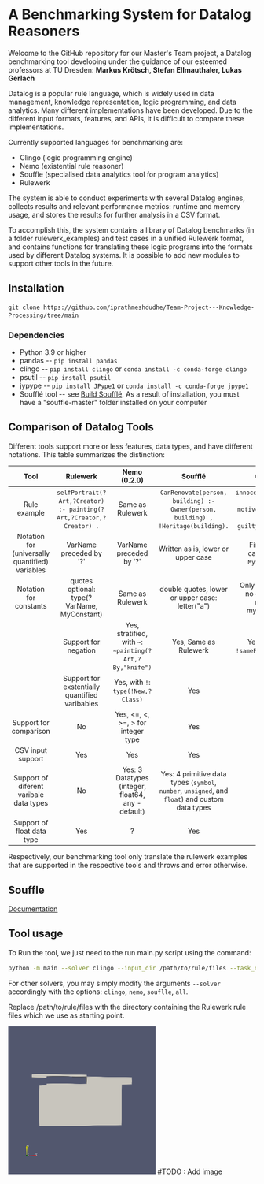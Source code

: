 # A Benchmarking System for Datalog Reasoners


Welcome to the GitHub repository for our Master's Team project, a Datalog benchmarking tool developing under the guidance of our esteemed professors at TU Dresden: **Markus Krötsch, Stefan 
Ellmauthaler, Lukas Gerlach** 

Datalog is a popular rule language, which is widely used in data management, knowledge representation, logic programming, and data analytics. Many different implementations have been developed. Due to the different input formats, features, and APIs, it is difficult to compare these implementations. 

Currently supported languages for benchmarking are:
* Clingo (logic programming engine)
* Nemo (existential rule reasoner)
* Souffle (specialised data analytics tool for program analytics)
* Rulewerk

The system is able to conduct experiments with several Datalog engines, collects results and relevant performance metrics: runtime and memory usage, and stores the results for further analysis in 
a CSV format.

To accomplish this, the system contains a library of Datalog benchmarks (in a folder rulewerk_examples) and test cases in a unified Rulewerk format, and contains functions for translating these 
logic programs into the  formats  used by different Datalog systems. It is possible to add new modules to support other tools in the future.



## Installation

```shell
git clone https://github.com/iprathmeshdudhe/Team-Project---Knowledge-Processing/tree/main
```

### Dependencies

* Python 3.9 or higher   
* pandas                --  ```pip install pandas```
* clingo                --  ```pip install clingo``` or  ```conda install -c conda-forge clingo```
* psutil                --  ```pip install psutil```
* jypype                --  ```pip install JPype1``` or  ```conda install -c conda-forge jpype1```
* Soufflé tool  -- see  [Build Soufflé](https://souffle-lang.github.io/index.html). As a result of installation, you must have a  "souffle-master" folder installed on your computer  

## Comparison of Datalog Tools
Different tools support more or less features, data types, and  have different notations. This table summarizes the distinction:

|                    **Tool**                     |                            **Rulewerk**                             |       **Nemo (0.2.0)**        |                                                                                    **Soufflé**                                                                                     |                             **Clingo**                             |
|:-----------------------------------------------:|:-------------------------------------------------------------------:|:---------------------:|:----------------------------------------------------------------------------------------------------------------------------------------------------------------------------------:|:------------------------------------------------------------------:|
|                  Rule example                   | `selfPortrait(?Art,?Creator) :- painting(?Art,?Creator,?Creator) .` |   Same as Rulewerk    |                                                 `CanRenovate(person, building) :- Owner(person, building) , !Heritage(building).`                                                  |    `innocent(Suspect) :- motive(Suspect), not guilty(Suspect).`    |
| Notation for (universally quantified) variables |                       VarName preceded by '?'                        |   VarName preceded by '?'    |                                                                         Written as is, lower or upper case                                                                         |               First letter captalized: `Myvariable`                |
|             Notation for constants              |               quotes optional: type(?VarName, MyConstant)                |   Same as Rulewerk    |                                                                  double quotes, lower or upper case: letter("a")                                                                   |           Only lowercase, no quotation marks: myconstant           |
    |              Support for negation               |       Yes, stratified, with `~`: `∼painting(?Art,?By,"knife")`        | Yes, Same as Rulewerk |                                                                         Yes, with `!`: `!samePerson(X, Y)`                                                                         | Yes, classical & stratified negation: `not samePerson` / `~samePerson` |`
    |  Support for exstentially quantified varibables  |                 Yes, with `!`: `type(!New,?Class)`                  |          Yes          |                                                                                         No                                                                                         |                                 No                                 |
|      Support for comparison      |                                 No                                  |          Yes, <=, <, >=, > for integer type          |                                                                                        Yes                                                                                         |                                Yes                                 |
|                CSV input support                |                                 Yes                                 |          Yes          |                                                                                        Yes                                                                                         |                                 No                                 |
|     Support of diferent varibale data types     |                                 No                                  |           Yes: 3 Datatypes (integer, float64, any - default)           |                                              Yes: 4 primitive data types (`symbol`, `number`, `unsigned`, and `float`) and custom data types                                               |                                 ?                                  |
|           Support of float data type            |                                 Yes                                 |           ?           |                                                                                        Yes                                                                                         |                                 No                                 |

Respectively, our benchmarking tool only translate the rulewerk examples that are supported in the respective tools and throws and error otherwise. 

## Souffle
[Documentation](https://souffle-lang.github.io/index.html)

## Tool usage

To Run the tool, we just need to the run main.py script using the command:

```bash
python -m main --solver clingo --input_dir /path/to/rule/files --task_name name_of_the_task
```
For other solvers, you may simply modify the arguments `--solver` accordingly with the options: `clingo`, `nemo`, `souflle`, `all`.

Replace /path/to/rule/files with the directory containing the Rulewerk rule files which we use as starting point.

<img src="./Tool diagram.png"> #TODO : Add image

